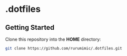 # .dotfiles

## Getting Started

Clone this repository into the **HOME** directory:

```bash
git clone https://github.com/rurumimic/.dotfiles.git
```

